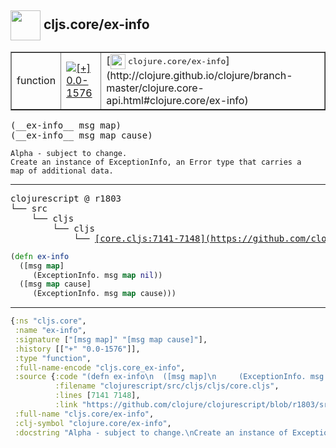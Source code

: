 ## <img width="48px" valign="middle" src="http://i.imgur.com/Hi20huC.png"> cljs.core/ex-info

 <table border="1">
<tr>
<td>function</td>
<td><a href="https://github.com/cljsinfo/api-refs/tree/0.0-1576"><img valign="middle" alt="[+] 0.0-1576" src="https://img.shields.io/badge/+-0.0--1576-lightgrey.svg"></a> </td>
<td>
[<img height="24px" valign="middle" src="http://i.imgur.com/1GjPKvB.png"> <samp>clojure.core/ex-info</samp>](http://clojure.github.io/clojure/branch-master/clojure.core-api.html#clojure.core/ex-info)
</td>
</tr>
</table>

 <samp>
(__ex-info__ msg map)<br>
(__ex-info__ msg map cause)<br>
</samp>

```
Alpha - subject to change.
Create an instance of ExceptionInfo, an Error type that carries a
map of additional data.
```

---

 <pre>
clojurescript @ r1803
└── src
    └── cljs
        └── cljs
            └── <ins>[core.cljs:7141-7148](https://github.com/clojure/clojurescript/blob/r1803/src/cljs/cljs/core.cljs#L7141-L7148)</ins>
</pre>

```clj
(defn ex-info
  ([msg map]
     (ExceptionInfo. msg map nil))
  ([msg map cause]
     (ExceptionInfo. msg map cause)))
```


---

```clj
{:ns "cljs.core",
 :name "ex-info",
 :signature ["[msg map]" "[msg map cause]"],
 :history [["+" "0.0-1576"]],
 :type "function",
 :full-name-encode "cljs.core_ex-info",
 :source {:code "(defn ex-info\n  ([msg map]\n     (ExceptionInfo. msg map nil))\n  ([msg map cause]\n     (ExceptionInfo. msg map cause)))",
          :filename "clojurescript/src/cljs/cljs/core.cljs",
          :lines [7141 7148],
          :link "https://github.com/clojure/clojurescript/blob/r1803/src/cljs/cljs/core.cljs#L7141-L7148"},
 :full-name "cljs.core/ex-info",
 :clj-symbol "clojure.core/ex-info",
 :docstring "Alpha - subject to change.\nCreate an instance of ExceptionInfo, an Error type that carries a\nmap of additional data."}

```
